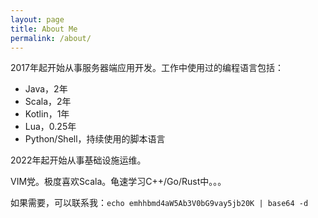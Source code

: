 ```yaml
---
layout: page
title: About Me
permalink: /about/
---
```


2017年起开始从事服务器端应用开发。工作中使用过的编程语言包括：
- Java，2年
- Scala，2年
- Kotlin，1年
- Lua，0.25年
- Python/Shell，持续使用的脚本语言

2022年起开始从事基础设施运维。

VIM党。极度喜欢Scala。龟速学习C++/Go/Rust中。。。

如果需要，可以联系我：`echo emhhbmd4aW5Ab3V0bG9vay5jb20K | base64 -d`
